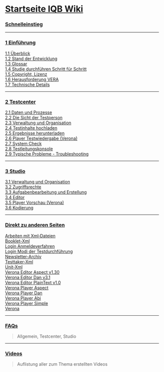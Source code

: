 # [Startseite IQB Wiki](https://github.com/iqb-berlin/iqb-berlin.github.io/wiki)

### [Schnelleinstieg](Schnelleinstieg)

---

### [1 Einführung](1-Einführung)

[1.1 Überblick](1.1-Überblick)<br>
[1.2 Stand der Entwicklung](1.2-Stand-der-Entwicklung)<br>
[1.3 Glossar](1.3-Glossar)<br>
[1.4 Studie durchführen Schritt für Schritt](1.4-Studie-durchführen-Schritt-für-Schritt)<br>
[1.5 Copyright, Lizenz](1.5-Copyright,-Lizenz)<br>
[1.6 Herausforderung VERA](1.6-Herausforderung-VERA)<br>
[1.7 Technische Details](1.7-Technische-Details)

---

### [2 Testcenter](2-Testcenter)

[2.1 Daten und Prozesse](2.1-Daten-und-Prozesse)<br>
[2.2 Die Sicht der Testperson](2.2-Die-Sicht-der-Testperson)<br>
[2.3 Verwaltung und Organisation](2.3-Verwaltung-und-Organisation)<br>
[2.4 Testinhalte hochladen](2.4-Testinhalte-hochladen)<br>
[2.5 Ergebnisse herunterladen](2.5-Ergebnisse-herunterladen)<br>
[2.6 Player Testwiedergabe (Verona)](2.6-Player-Testwiedergabe-(Verona))<br>
[2.7 System Check](2.7-System-Check)<br>
[2.8 Testleitungskonsole](2.8-Testleitungskonsole)<br>
[2.9 Typische Probleme - Troubleshooting](2.9-Typische-Probleme---Troubleshooting)

---

### [3 Studio](3-Studio)

[3.1 Verwaltung und Organisation](3.1-Verwaltung-und-Organisation)<br>
[3.2 Zugriffsrechte](3.2-Zugriffsrechte)<br>
[3.3 Aufgabenbearbeitung und Erstellung](3.3-Aufgabenbearbeitung-und-Erstellung)<br>
[3.4 Editor](3.4-Editor)<br>
[3.5 Player Vorschau (Verona)](3.5-Player-Vorschau-(Verona))<br>
[3.6 Kodierung](3.6-Kodierung)

---

### [Direkt zu anderen Seiten](Direkt-zu-anderen-Seiten)

[Arbeiten mit Xml‐Dateien](Arbeiten-mit-Xml‐Dateien)<br>
[Booklet-Xml](Booklet‐Xml)<br>
[Login Anmeldeverfahren](https://github.com/iqb-berlin/iqb-berlin.github.io/wiki/Login-Anmeldeverfahren)<br>
[Login Modi der Testdurchführung](https://github.com/iqb-berlin/iqb-berlin.github.io/wiki/Login-Modi-der-Testdurchf%C3%BChrung)<br>
[Newsletter-Archiv](Newsletter-Archiv)<br>
[Testtaker‐Xml](Testtaker‐Xml)<br>
[Unit‐Xml](Unit‐Xml)<br>
[Verona Editor Aspect v1.30](Verona-Editor-Aspect-v1.30)<br>
[Verona Editor Dan v3.1](Verona-Editor-Dan-v3.1)<br>
[Verona Editor PlainText v1.0](Verona-Editor-Plaintext-v1.0)<br>
[Verona Player Aspect](Verona-Player-Aspect)<br>
[Verona Player Dan](Verona-Player-Dan)<br>
[Verona Player Abi](Verona-Player-Abi)<br>
[Verona Player Simple](Verona-Player-Simple)<br>
[Verona](Verona)<br>

---

### [FAQs](FAQs)
> Allgemein, Testcenter, Studio

---

### [Videos](Videos)
> Auflistung aller zum Thema erstellten Videos
